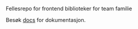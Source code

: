 Fellesrepo for frontend biblioteker for team familie

Besøk [docs](https://navikt.github.io/familie-felles-frontend) for dokumentasjon.
